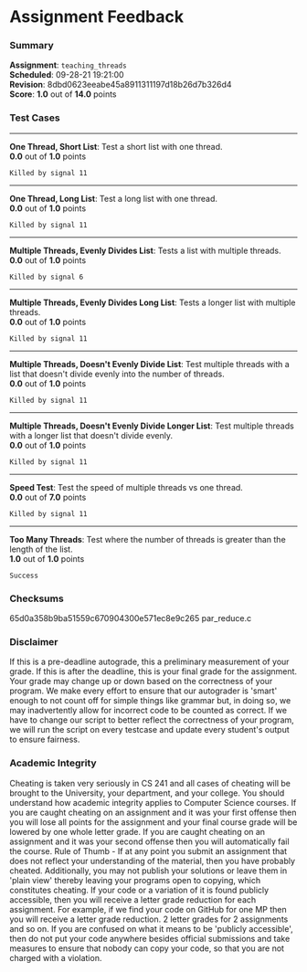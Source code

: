 # Assignment Feedback

### Summary

**Assignment**: `teaching_threads`  
**Scheduled**: 09-28-21 19:21:00  
**Revision**: 8dbd0623eeabe45a8911311197d18b26d7b326d4  
**Score**: **1.0** out of **14.0** points

### Test Cases
---

**One Thread, Short List**: Test a short list with one thread.  
**0.0** out of **1.0** points
```
Killed by signal 11
```
---

**One Thread, Long List**: Test a long list with one thread.  
**0.0** out of **1.0** points
```
Killed by signal 11
```
---

**Multiple Threads, Evenly Divides List**: Tests a list with multiple threads.  
**0.0** out of **1.0** points
```
Killed by signal 6
```
---

**Multiple Threads, Evenly Divides Long List**: Tests a longer list with multiple threads.  
**0.0** out of **1.0** points
```
Killed by signal 11
```
---

**Multiple Threads, Doesn't Evenly Divide List**: Test multiple threads with a list that doesn't divide evenly into the number of threads.  
**0.0** out of **1.0** points
```
Killed by signal 11
```
---

**Multiple Threads, Doesn't Evenly Divide Longer List**: Test multiple threads with a longer list that doesn't divide evenly.  
**0.0** out of **1.0** points
```
Killed by signal 11
```
---

**Speed Test**: Test the speed of multiple threads vs one thread.  
**0.0** out of **7.0** points
```
Killed by signal 11
```
---

**Too Many Threads**: Test where the number of threads is greater than the length of the list.  
**1.0** out of **1.0** points
```
Success
```
### Checksums

65d0a358b9ba51559c670904300e571ec8e9c265 par_reduce.c


### Disclaimer
If this is a pre-deadline autograde, this a preliminary measurement of your grade.
If this is after the deadline, this is your final grade for the assignment.
Your grade may change up or down based on the correctness of your program.
We make every effort to ensure that our autograder is 'smart' enough to not count off
for simple things like grammar but, in doing so, we may inadvertently allow for
incorrect code to be counted as correct.
If we have to change our script to better reflect the correctness of your program,
we will run the script on every testcase and update every student's output to ensure fairness.



### Academic Integrity
Cheating is taken very seriously in CS 241 and all cases of cheating will be brought to the University, your department, and your college.
You should understand how academic integrity applies to Computer Science courses.
If you are caught cheating on an assignment and it was your first offense then you will lose all points for the assignment and your final course
grade will be lowered by one whole letter grade. If you are caught cheating on an assignment and it was your second offense then you will automatically fail the course.
Rule of Thumb - If at any point you submit an assignment that does not reflect your understanding of the material, then you have probably cheated.
Additionally, you may not publish your solutions or leave them in 'plain view' thereby leaving your programs open to copying, which constitutes cheating.
If your code or a variation of it is found publicly accessible, then you will receive a letter grade reduction for each assignment.
For example, if we find your code on GitHub for one MP then you will receive a letter grade reduction. 2 letter grades for 2 assignments and so on.
If you are confused on what it means to be 'publicly accessible', then do not put your code anywhere besides official submissions and take measures
to ensure that nobody can copy your code, so that you are not charged with a violation.


